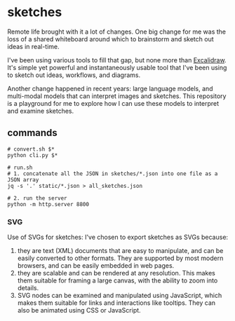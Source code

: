 # sketches

Remote life brought with it a lot of changes. One big change for me was the loss of a shared whiteboard around which to brainstorm and sketch out ideas in real-time.

I've been using various tools to fill that gap, but none more than [Excalidraw](https://excalidraw.com/). It's simple yet powerful and instantaneously usable tool that I've been using to sketch out ideas, workflows, and diagrams.

Another change happened in recent years: large language models, and multi-modal models that can interpret images and sketches. This repository is a playground for me to explore how I can use these models to interpret and examine sketches.

## commands
```
# convert.sh $*
python cli.py $*

# run.sh
# 1. concatenate all the JSON in sketches/*.json into one file as a JSON array
jq -s '.' static/*.json > all_sketches.json

# 2. run the server
python -m http.server 8800
```

### SVG
Use of SVGs for sketches: I've chosen to export sketches as SVGs because:

1. they are text (XML) documents that are easy to manipulate, and can be easily converted to other formats. They are supported by most modern browsers, and can be easily embedded in web pages.
2. they are scalable and can be rendered at any resolution. This makes them suitable for framing a large canvas, with the ability to zoom into details.
3. SVG nodes can be examined and manipulated using JavaScript, which makes them suitable for links and interactions like tooltips. They can also be animated using CSS or JavaScript.

